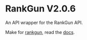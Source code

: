 # RankGun V2.0.6

An API wrapper for the RankGun API.

Make for [rankgun](https://rankgun.works), read the [docs](https://docs.rankgun.works).

